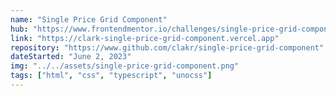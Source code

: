 ```yaml
---
name: "Single Price Grid Component"
hub: "https://www.frontendmentor.io/challenges/single-price-grid-component-5ce41129d0ff452fec5abbbc"
link: "https://clark-single-price-grid-component.vercel.app"
repository: "https://www.github.com/clakr/single-price-grid-component"
dateStarted: "June 2, 2023"
img: "../../assets/single-price-grid-component.png"
tags: ["html", "css", "typescript", "unocss"]
---
```

